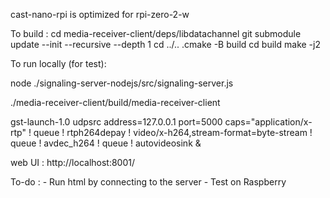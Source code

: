 cast-nano-rpi is optimized for rpi-zero-2-w

To build :
cd media-receiver-client/deps/libdatachannel
git submodule update --init --recursive --depth 1
cd ../..
.cmake -B build
cd build
make -j2

To run locally (for test):

node ./signaling-server-nodejs/src/signaling-server.js

./media-receiver-client/build/media-receiver-client

gst-launch-1.0 udpsrc address=127.0.0.1 port=5000 caps="application/x-rtp" ! queue ! rtph264depay ! video/x-h264,stream-format=byte-stream ! queue ! avdec_h264 ! queue ! autovideosink &

web UI : http://localhost:8001/


To-do :
    - Run html by connecting to the server
    - Test on Raspberry
